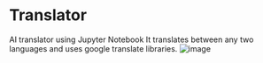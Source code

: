# Translator
AI translator using Jupyter Notebook
It translates between any two languages and uses google translate libraries.
![image](https://github.com/iamshubhs/Translator/assets/87302447/f172e127-5be3-46c8-9366-7ad1de222bf8)
